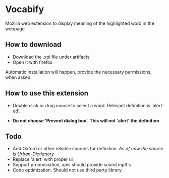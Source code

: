 # Vocabify
Mozilla web extension to display meaning of the highlighted word in the webpage 

## How to download
 - Download the .xpi file under artifacts
 - Open it with firefox 
 
Automatic installation will happen, provide the necessary permissions, when asked. 

## How to use this extension
 - Double click or drag mouse to select a word. Relevant definition is 'alert-ed'.

 - **Do not choose 'Prevent dialog box'. This will not 'alert' the definition**
 
 
## Todo

- Add Oxford or other reliable sources for definition. *As of now the source is [Urban-Dictianory](https://www.urbandictionary.com/)* 
- Replace 'alert' with proper ui
- Support pronunciation, apis should provide sound mp3's
- Code optimization. Should not use third party library